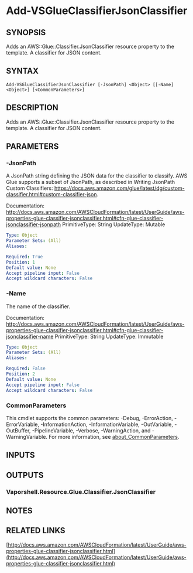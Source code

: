 # Add-VSGlueClassifierJsonClassifier

## SYNOPSIS
Adds an AWS::Glue::Classifier.JsonClassifier resource property to the template.
A classifier for JSON content.

## SYNTAX

```
Add-VSGlueClassifierJsonClassifier [-JsonPath] <Object> [[-Name] <Object>] [<CommonParameters>]
```

## DESCRIPTION
Adds an AWS::Glue::Classifier.JsonClassifier resource property to the template.
A classifier for JSON content.

## PARAMETERS

### -JsonPath
A JsonPath string defining the JSON data for the classifier to classify.
AWS Glue supports a subset of JsonPath, as described in Writing JsonPath Custom Classifiers: https://docs.aws.amazon.com/glue/latest/dg/custom-classifier.html#custom-classifier-json.

Documentation: http://docs.aws.amazon.com/AWSCloudFormation/latest/UserGuide/aws-properties-glue-classifier-jsonclassifier.html#cfn-glue-classifier-jsonclassifier-jsonpath
PrimitiveType: String
UpdateType: Mutable

```yaml
Type: Object
Parameter Sets: (All)
Aliases:

Required: True
Position: 1
Default value: None
Accept pipeline input: False
Accept wildcard characters: False
```

### -Name
The name of the classifier.

Documentation: http://docs.aws.amazon.com/AWSCloudFormation/latest/UserGuide/aws-properties-glue-classifier-jsonclassifier.html#cfn-glue-classifier-jsonclassifier-name
PrimitiveType: String
UpdateType: Immutable

```yaml
Type: Object
Parameter Sets: (All)
Aliases:

Required: False
Position: 2
Default value: None
Accept pipeline input: False
Accept wildcard characters: False
```

### CommonParameters
This cmdlet supports the common parameters: -Debug, -ErrorAction, -ErrorVariable, -InformationAction, -InformationVariable, -OutVariable, -OutBuffer, -PipelineVariable, -Verbose, -WarningAction, and -WarningVariable. For more information, see [about_CommonParameters](http://go.microsoft.com/fwlink/?LinkID=113216).

## INPUTS

## OUTPUTS

### Vaporshell.Resource.Glue.Classifier.JsonClassifier
## NOTES

## RELATED LINKS

[http://docs.aws.amazon.com/AWSCloudFormation/latest/UserGuide/aws-properties-glue-classifier-jsonclassifier.html](http://docs.aws.amazon.com/AWSCloudFormation/latest/UserGuide/aws-properties-glue-classifier-jsonclassifier.html)

